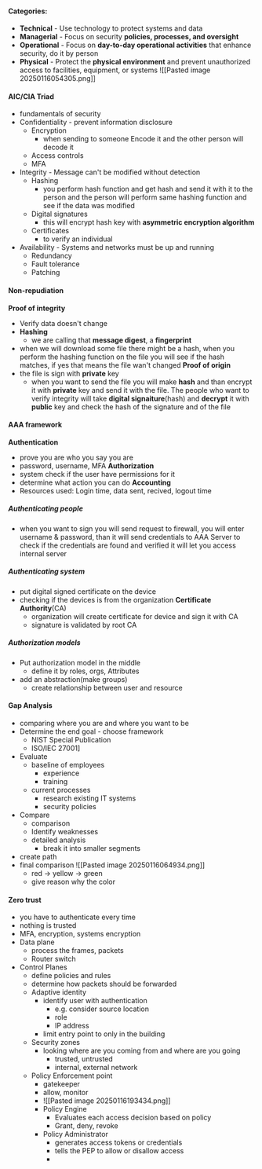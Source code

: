 
#### Categories:
- **Technical** - Use technology to protect systems and data
- **Managerial** - Focus on security **policies, processes, and oversight**
- **Operational** - Focus on **day-to-day operational activities** that enhance security, do it by person 
- **Physical** - Protect the **physical environment** and prevent unauthorized access to facilities, equipment, or systems
![[Pasted image 20250116054305.png]]
#### AIC/CIA Triad
- fundamentals of security
- Confidentiality - prevent information disclosure
	- Encryption
		- when sending to someone Encode it and the other person will decode it
	- Access controls
	- MFA
- Integrity - Message can't be modified without detection
	- Hashing
		- you perform hash function and get hash and send it with it to the person and the person will perform same hashing function and see if the data was modified
	- Digital signatures
		- this will encrypt hash key with **asymmetric encryption algorithm**
	- Certificates
		- to verify an individual
- Availability - Systems and networks must be up and running
	- Redundancy
	- Fault tolerance
	- Patching
#### Non-repudiation
**Proof of integrity**
- Verify data doesn't change
- **Hashing**
	- we are calling that **message digest**, a **fingerprint**
- when we will download some file there might be a hash, when you perform the hashing function on the file you will see if the hash matches, if yes that means the file wan't changed
**Proof of origin**
- the file is sign with **private** key
	- when you want to send the file you will make **hash** and than encrypt it with **private** key and send it with the file. The people who want to verify integrity will take **digital signaiture**(hash) and **decrypt** it with **public** key and check the hash of the signature and of the file
#### AAA framework
**Authentication**
- prove you are who you say you are 
- password, username, MFA
**Authorization**
- system check if the user have permissions for it
- determine what action you can do
**Accounting**
- Resources used: Login time, data sent, recived, logout time
##### Authenticating people
- when you want to sign you will send request to firewall, you will enter username & password, than it will send credentials to AAA Server to check if the credentials are found and verified it will let you access internal server 
##### Authenticating system
- put digital signed certificate on the device 
- checking if the devices is from the organization
**Certificate Authority**(CA)
  - organization will create certificate for device and sign it with CA
  - signature is validated by root CA
##### Authorization models
- Put authorization model in the middle
	- define it by roles, orgs, Attributes
- add an abstraction(make groups)
	- create relationship between user and resource
#### Gap Analysis
- comparing where you are and where you want to be
- Determine the end goal - choose framework
	- NIST Special Publication
	- ISO/IEC 27001]
- Evaluate
	- baseline of employees
		- experience
		- training
	- current processes
		- research existing IT systems
		- security policies
- Compare
	- comparison
	- Identify weaknesses
	- detailed analysis
		- break it into smaller segments
- create path
 -  final comparison
	![[Pasted image 20250116064934.png]]
	 - red -> yellow -> green
	 - give reason why the color
#### Zero trust
- you have to authenticate every time
- nothing is trusted
- MFA, encryption, systems encryption
- Data plane
	- process the frames, packets
	- Router switch
- Control Planes
	- define policies and rules
	- determine how packets should be forwarded
	- Adaptive identity
		- identify user with authentication
			- e.g. consider source location
			- role
			- IP address
		- limit entry point to only in the building
	- Security zones
		- looking where are you coming from and where are you going
			- trusted, untrusted
			- internal, external network
	- Policy Enforcement point
		- gatekeeper
		- allow, monitor
		- ![[Pasted image 20250116193434.png]]
		-  Policy Engine
			- Evaluates each access decision based on policy
			- Grant, deny, revoke
		- Policy Administrator
			- generates access tokens or credentials
			- tells the PEP to allow or disallow access
			- 
